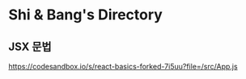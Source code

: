 # Shi & Bang's Directory

## JSX 문법 
https://codesandbox.io/s/react-basics-forked-7i5uu?file=/src/App.js
